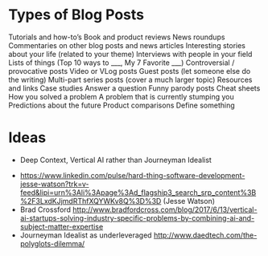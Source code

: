Types of Blog Posts
====================
Tutorials and how-to’s
Book and product reviews
News roundups
Commentaries on other blog posts and news articles
Interesting stories about your life (related to your theme)
Interviews with people in your field
Lists of things (Top 10 ways to ___, My 7 Favorite ___)
Controversial / provocative posts
Video or VLog posts
Guest posts (let someone else do the writing)
Multi-part series posts (cover a much larger topic)
Resources and links
Case studies
Answer a question
Funny parody posts
Cheat sheets
How you solved a problem
A problem that is currently stumping you
Predictions about the future
Product comparisons
Define something

Ideas
====
* Deep Context, Vertical AI rather than Journeyman Idealist 
 - https://www.linkedin.com/pulse/hard-thing-software-development-jesse-watson?trk=v-feed&lipi=urn%3Ali%3Apage%3Ad_flagship3_search_srp_content%3B%2F3LxdKJjmdRThfXQYWKv8Q%3D%3D (Jesse Watson)
 - Brad Crossford http://www.bradfordcross.com/blog/2017/6/13/vertical-ai-startups-solving-industry-specific-problems-by-combining-ai-and-subject-matter-expertise
 - Journeyman Idealist as underleveraged  http://www.daedtech.com/the-polyglots-dilemma/
